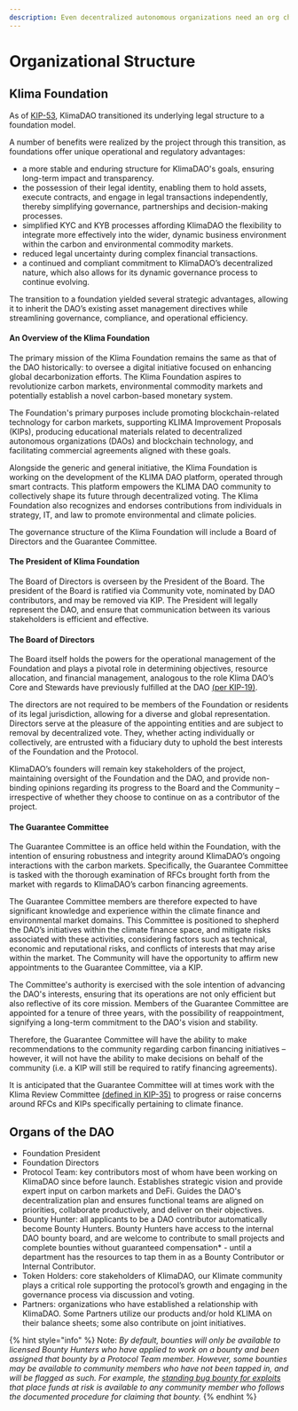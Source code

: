```yaml
---
description: Even decentralized autonomous organizations need an org chart
---
```


# Organizational Structure

## Klima Foundation

As of [KIP-53](https://snapshot.org/#/klimadao.eth/proposal/0x350e2d9e8dc1041b02f2cce4f56f632382a922c1a72c6008f55c420ea44bf660),  KlimaDAO transitioned its underlying legal structure to a foundation model.

A number of benefits were realized by the project through this transition, as foundations offer unique operational and regulatory advantages:

* a more stable and enduring structure for KlimaDAO's goals, ensuring long-term impact and transparency.
* the possession of their legal identity, enabling them to hold assets, execute contracts, and engage in legal transactions independently, thereby simplifying governance, partnerships and decision-making processes.
* simplified KYC and KYB processes affording KlimaDAO the flexibility to integrate more effectively into the wider, dynamic business environment within the carbon and environmental commodity markets.
* reduced legal uncertainty during complex financial transactions.
* a continued and compliant commitment to KlimaDAO’s decentralized nature, which also allows for its dynamic governance process to continue evolving.

The transition to a foundation yielded several strategic advantages, allowing it to inherit the DAO’s existing asset management directives while streamlining governance, compliance, and operational efficiency.

#### An Overview of the Klima Foundation

The primary mission of the Klima Foundation remains the same as that of the DAO historically: to oversee a digital initiative focused on enhancing global decarbonization efforts. The Klima Foundation aspires to revolutionize carbon markets, environmental commodity markets and potentially establish a novel carbon-based monetary system.

The Foundation's primary purposes include promoting blockchain-related technology for carbon markets, supporting KLIMA Improvement Proposals (KIPs), producing educational materials related to decentralized autonomous organizations (DAOs) and blockchain technology, and facilitating commercial agreements aligned with these goals.

Alongside the generic and general initiative, the Klima Foundation is working on the development of the KLIMA DAO platform, operated through smart contracts. This platform empowers the KLIMA DAO community to collectively shape its future through decentralized voting. The Klima Foundation also recognizes and endorses contributions from individuals in strategy, IT, and law to promote environmental and climate policies.

The governance structure of the Klima Foundation will include a Board of Directors and the Guarantee Committee.

#### The President of Klima Foundation

The Board of Directors is overseen by the President of the Board. The president of the Board is ratified via Community vote, nominated by DAO contributors, and may be removed via KIP. The President will legally represent the DAO, and ensure that communication between its various stakeholders is efficient and effective.

#### The Board of Directors

The Board itself holds the powers for the operational management of the Foundation and plays a pivotal role in determining objectives, resource allocation, and financial management, analogous to the role Klima DAO’s Core and Stewards have previously fulfilled at the DAO [(per KIP-19)](https://forum.klimadao.finance/d/50-kip-19-internal-governance-model).

The directors are not required to be members of the Foundation or residents of its legal jurisdiction, allowing for a diverse and global representation. Directors serve at the pleasure of the appointing entities and are subject to removal by decentralized vote. They, whether acting individually or collectively, are entrusted with a fiduciary duty to uphold the best interests of the Foundation and the Protocol.

KlimaDAO’s founders will remain key stakeholders of the project, maintaining oversight of the Foundation and the DAO, and provide non-binding opinions regarding its progress to the Board and the Community – irrespective of whether they choose to continue on as a contributor of the project.

#### The Guarantee Committee

The Guarantee Committee is an office held within the Foundation, with the intention of ensuring robustness and integrity around KlimaDAO’s ongoing interactions with the carbon markets. Specifically, the Guarantee Committee is tasked with the thorough examination of RFCs brought forth from the market with regards to KlimaDAO’s carbon financing agreements.

The Guarantee Committee members are therefore expected to have significant knowledge and experience within the climate finance and environmental market domains. This Committee is positioned to shepherd the DAO’s initiatives within the climate finance space, and mitigate risks associated with these activities, considering factors such as technical, economic and reputational risks, and conflicts of interests that may arise within the market. The Community will have the opportunity to affirm new appointments to the Guarantee Committee, via a KIP.

The Committee's authority is exercised with the sole intention of advancing the DAO's interests, ensuring that its operations are not only efficient but also reflective of its core mission. Members of the Guarantee Committee are appointed for a tenure of three years, with the possibility of reappointment, signifying a long-term commitment to the DAO's vision and stability.

Therefore, the Guarantee Committee will have the ability to make recommendations to the community regarding carbon financing initiatives – however, it will not have the ability to make decisions on behalf of the community (i.e. a KIP will still be required to ratify financing agreements).

It is anticipated that the Guarantee Committee will at times work with the Klima Review Committee [(defined in KIP-35)](https://snapshot.org/#/klimadao.eth/proposal/0x2cedb818786730e1ecf1a703ccc6ddd1ec3b5d97b3fd05bc178169fe2f094979) to progress or raise concerns around RFCs and KIPs specifically pertaining to climate finance.

## Organs of the DAO

* Foundation President
* Foundation Directors
* Protocol Team: key contributors most of whom have been working on KlimaDAO since before launch. Establishes strategic vision and provide expert input on carbon markets and DeFi. Guides the DAO's decentralization plan and ensures functional teams are aligned on priorities, collaborate productively, and deliver on their objectives.
* Bounty Hunter: all applicants to be a DAO contributor automatically become Bounty Hunters. Bounty Hunters have access to the internal DAO bounty board, and are welcome to contribute to small projects and complete bounties without guaranteed compensation\* - until a department has the resources to tap them in as a Bounty Contributor or Internal Contributor.
* Token Holders: core stakeholders of KlimaDAO, our Klimate community plays a critical role supporting the protocol’s growth and engaging in the governance process via discussion and voting.
* Partners: organizations who have established a relationship with KlimaDAO. Some Partners utilize our products and/or hold KLIMA on their balance sheets; some also contribute on joint initiatives.

{% hint style="info" %}
Note: _By default, bounties will only be available to licensed Bounty Hunters who have applied to work on a bounty and been assigned that bounty by a Protocol Team member. However, some bounties may be available to community members who have not been tapped in, and will be flagged as such. For example, the_ [_standing bug bounty for exploits_](../developers/bug-bounty.md) _that place funds at risk is available to any community member who follows the documented procedure for claiming that bounty._
{% endhint %}

